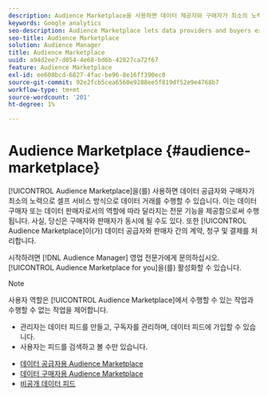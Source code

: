 ```yaml
---
description: Audience Marketplace을 사용하면 데이터 제공자와 구매자가 최소의 노력으로 셀프 서비스 방식으로 데이터 거래를 수행할 수 있습니다. 이는 데이터 구매자 또는 데이터 판매자로서의 역할에 따라 달라지는 전문 기능을 제공함으로써 수행됩니다. 사실, 당신은 구매자와 판매자가 동시에 될 수도 있다. 또한 데이터 제공자와 판매자 간의 계약, 청구 및 지불을 Audience Marketplace에서 관리합니다.
keywords: Google analytics
seo-description: Audience Marketplace lets data providers and buyers execute data deals in a self-service manner with minimum effort. It does this by providing specialized features that vary depending on your role as a data buyer or data seller. In fact, you can even be a buyer and a seller at the same time. And, if this couldn’t get any better, Audience Marketplace takes care of contracts, billing, and payments between data providers and sellers.
seo-title: Audience Marketplace
solution: Audience Manager
title: Audience Marketplace
uuid: a94d2ee7-d854-4e68-bd6b-42827ca72f67
feature: Audience Marketplace
exl-id: ee608bcd-6827-4fac-be96-8e16ff390ec0
source-git-commit: 92e2fcb5cea6560e9288ee5f819df52e9e4768b7
workflow-type: tm+mt
source-wordcount: '201'
ht-degree: 1%

---
```


# Audience Marketplace {#audience-marketplace}

[!UICONTROL Audience Marketplace]을(를) 사용하면 데이터 공급자와 구매자가 최소의 노력으로 셀프 서비스 방식으로 데이터 거래를 수행할 수 있습니다. 이는 데이터 구매자 또는 데이터 판매자로서의 역할에 따라 달라지는 전문 기능을 제공함으로써 수행됩니다. 사실, 당신은 구매자와 판매자가 동시에 될 수도 있다. 또한 [!UICONTROL Audience Marketplace]이(가) 데이터 공급자와 판매자 간의 계약, 청구 및 결제를 처리합니다.

시작하려면 [!DNL Audience Manager] 영업 전문가에게 문의하십시오. [!UICONTROL Audience Marketplace for you]을(를) 활성화할 수 있습니다.

>[!NOTE]
>
>사용자 역할은 [!UICONTROL Audience Marketplace]에서 수행할 수 있는 작업과 수행할 수 없는 작업을 제어합니다.
>
> * 관리자는 데이터 피드를 만들고, 구독자를 관리하며, 데이터 피드에 가입할 수 있습니다.
> * 사용자는 피드를 검색하고 볼 수만 있습니다.

* [데이터 공급자용 Audience Marketplace](/help/using/features/audience-marketplace/marketplace-data-providers/marketplace-data-providers.md)
* [데이터 구매자용 Audience Marketplace](/help/using/features/audience-marketplace/marketplace-data-buyers/marketplace-data-buyers.md)
* [비공개 데이터 피드](/help/using/features/audience-marketplace/marketplace-private-feeds.md)
